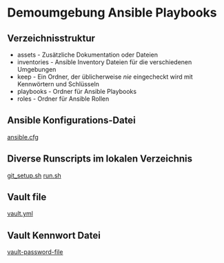 # Demoumgebung Ansible Playbooks

## Verzeichnisstruktur

- assets - Zusätzliche Dokumentation oder Dateien
- inventories - Ansible Inventory Dateien für die verschiedenen Umgebungen
- keep - Ein Ordner, der üblicherweise _nie_ eingecheckt wird mit Kennwörtern und Schlüsseln
- playbooks - Ordner für Ansible Playbooks
- roles - Ordner für Ansible Rollen

## Ansible Konfigurations-Datei
[ansible.cfg](ansible.cfg)

## Diverse Runscripts im lokalen Verzeichnis
[git_setup.sh](git_setup.sh)
[run.sh](run.sh)

## Vault file
[vault.yml](inventories/test/group_vars/all/vault.yml)

## Vault Kennwort Datei
[vault-password-file](keep/vault-password-file)

